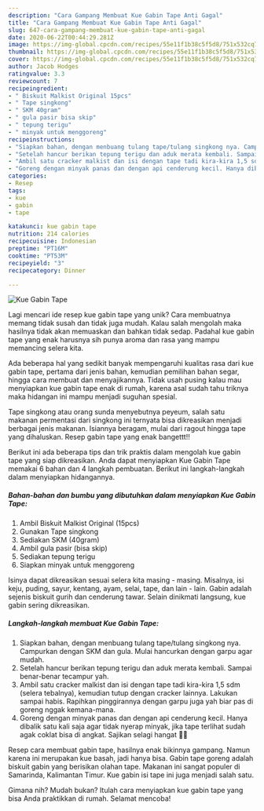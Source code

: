 ```yaml
---
description: "Cara Gampang Membuat Kue Gabin Tape Anti Gagal"
title: "Cara Gampang Membuat Kue Gabin Tape Anti Gagal"
slug: 647-cara-gampang-membuat-kue-gabin-tape-anti-gagal
date: 2020-06-22T00:44:29.281Z
image: https://img-global.cpcdn.com/recipes/55e11f1b38c5f5d8/751x532cq70/kue-gabin-tape-foto-resep-utama.jpg
thumbnail: https://img-global.cpcdn.com/recipes/55e11f1b38c5f5d8/751x532cq70/kue-gabin-tape-foto-resep-utama.jpg
cover: https://img-global.cpcdn.com/recipes/55e11f1b38c5f5d8/751x532cq70/kue-gabin-tape-foto-resep-utama.jpg
author: Jacob Hodges
ratingvalue: 3.3
reviewcount: 7
recipeingredient:
- " Biskuit Malkist Original 15pcs"
- " Tape singkong"
- " SKM 40gram"
- " gula pasir bisa skip"
- " tepung terigu"
- " minyak untuk menggoreng"
recipeinstructions:
- "Siapkan bahan, dengan menbuang tulang tape/tulang singkong nya. Campurkan dengan SKM dan gula. Mulai hancurkan dengan garpu agar mudah."
- "Setelah hancur berikan tepung terigu dan aduk merata kembali. Sampai benar-benar tecampur yah."
- "Ambil satu cracker malkist dan isi dengan tape tadi kira-kira 1,5 sdm (selera tebalnya), kemudian tutup dengan cracker lainnya. Lakukan sampai habis. Rapihkan pinggirannya dengan garpu juga yah biar pas di goreng nggak kemana-mana."
- "Goreng dengan minyak panas dan dengan api cenderung kecil. Hanya dibalik satu kali saja agar tidak nyerap minyak, jika tape terlihat sudah agak coklat bisa di angkat. Sajikan selagi hangat 👌🏼"
categories:
- Resep
tags:
- kue
- gabin
- tape

katakunci: kue gabin tape 
nutrition: 214 calories
recipecuisine: Indonesian
preptime: "PT16M"
cooktime: "PT53M"
recipeyield: "3"
recipecategory: Dinner

---
```



![Kue Gabin Tape](https://img-global.cpcdn.com/recipes/55e11f1b38c5f5d8/751x532cq70/kue-gabin-tape-foto-resep-utama.jpg)

Lagi mencari ide resep kue gabin tape yang unik? Cara membuatnya memang tidak susah dan tidak juga mudah. Kalau salah mengolah maka hasilnya tidak akan memuaskan dan bahkan tidak sedap. Padahal kue gabin tape yang enak harusnya sih punya aroma dan rasa yang mampu memancing selera kita.

Ada beberapa hal yang sedikit banyak mempengaruhi kualitas rasa dari kue gabin tape, pertama dari jenis bahan, kemudian pemilihan bahan segar, hingga cara membuat dan menyajikannya. Tidak usah pusing kalau mau menyiapkan kue gabin tape enak di rumah, karena asal sudah tahu triknya maka hidangan ini mampu menjadi suguhan spesial.

Tape singkong atau orang sunda menyebutnya peyeum, salah satu makanan permentasi dari singkong ini ternyata bisa dikreasikan menjadi berbagai jenis makanan. Isiannya beragam, mulai dari ragout hingga tape yang dihaluskan. Resep gabin tape yang enak bangettt!!


Berikut ini ada beberapa tips dan trik praktis dalam mengolah kue gabin tape yang siap dikreasikan. Anda dapat menyiapkan Kue Gabin Tape memakai 6 bahan dan 4 langkah pembuatan. Berikut ini langkah-langkah dalam menyiapkan hidangannya.

<!--inarticleads1-->

##### Bahan-bahan dan bumbu yang dibutuhkan dalam menyiapkan Kue Gabin Tape:

1. Ambil  Biskuit Malkist Original (15pcs)
1. Gunakan  Tape singkong
1. Sediakan  SKM (40gram)
1. Ambil  gula pasir (bisa skip)
1. Sediakan  tepung terigu
1. Siapkan  minyak untuk menggoreng


Isinya dapat dikreasikan sesuai selera kita masing - masing. Misalnya, isi keju, puding, sayur, kentang, ayam, selai, tape, dan lain - lain. Gabin adalah sejenis biskuit gurih dan cenderung tawar. Selain dinikmati langsung, kue gabin sering dikreasikan. 

<!--inarticleads2-->

##### Langkah-langkah membuat Kue Gabin Tape:

1. Siapkan bahan, dengan menbuang tulang tape/tulang singkong nya. Campurkan dengan SKM dan gula. Mulai hancurkan dengan garpu agar mudah.
1. Setelah hancur berikan tepung terigu dan aduk merata kembali. Sampai benar-benar tecampur yah.
1. Ambil satu cracker malkist dan isi dengan tape tadi kira-kira 1,5 sdm (selera tebalnya), kemudian tutup dengan cracker lainnya. Lakukan sampai habis. Rapihkan pinggirannya dengan garpu juga yah biar pas di goreng nggak kemana-mana.
1. Goreng dengan minyak panas dan dengan api cenderung kecil. Hanya dibalik satu kali saja agar tidak nyerap minyak, jika tape terlihat sudah agak coklat bisa di angkat. Sajikan selagi hangat 👌🏼


Resep cara membuat gabin tape, hasilnya enak bikinnya gampang. Namun karena ini merupakan kue basah, jadi hanya bisa. Gabin tape goreng adalah biskuit gabin yang berisikan olahan tape. Makanan ini sangat populer di Samarinda, Kalimantan Timur. Kue gabin isi tape ini juga menjadi salah satu. 

Gimana nih? Mudah bukan? Itulah cara menyiapkan kue gabin tape yang bisa Anda praktikkan di rumah. Selamat mencoba!
